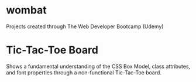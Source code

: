 # wombat
Projects created through The Web Developer Bootcamp (Udemy)

<h1> Tic-Tac-Toe Board </h1>
<p> Shows a fundamental understanding of the CSS Box Model, class attributes, and font properties through a non-functional Tic-Tac-Toe board. <p>
